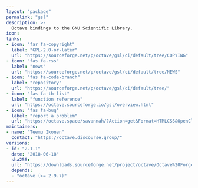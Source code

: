```yaml
---
layout: "package"
permalink: "gsl"
description: >-
  Octave bindings to the GNU Scientific Library.
icon:
links:
- icon: "far fa-copyright"
  label: "GPL-2.0-or-later"
  url: "https://sourceforge.net/p/octave/gsl/ci/default/tree/COPYING"
- icon: "fas fa-rss"
  label: "news"
  url: "https://sourceforge.net/p/octave/gsl/ci/default/tree/NEWS"
- icon: "fas fa-code-branch"
  label: "repository"
  url: "https://sourceforge.net/p/octave/gsl/ci/default/tree/"
- icon: "fas fa-th-list"
  label: "function reference"
  url: "https://octave.sourceforge.io/gsl/overview.html"
- icon: "fas fa-bug"
  label: "report a problem"
  url: "https://octave.space/savannah/?Action=get&Format=HTMLCSS&OpenClosed=open&Title=[octave%20forge]%20(gsl)"
maintainers:
- name: "Teemu Ikonen"
  contact: "https://octave.discourse.group/"
versions:
- id: "2.1.1"
  date: "2018-06-18"
  sha256:
  url: "https://downloads.sourceforge.net/project/octave/Octave%20Forge%20Packages/Individual%20Package%20Releases/gsl-2.1.1.tar.gz"
  depends:
  - "octave (>= 2.9.7)"
---
```

